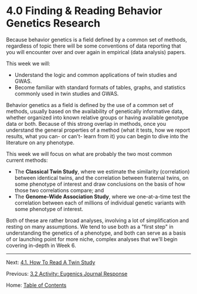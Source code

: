 # 4.0 Finding & Reading Behavior Genetics Research

Because behavior genetics is a field defined by a common set of methods, regardless of topic there will be some conventions of data reporting that you will encounter over and over again in empirical (data analysis) papers.

This week we will:

- Understand the logic and common applications of twin studies and GWAS.
- Become familiar with standard formats of tables, graphs, and statistics commonly used in twin studies and GWAS.

Behavior genetics as a field is defined by the use of a common set of methods, usually based on the availability of genetically informative data, whether organized into known relative groups or having available genotype data or both. Because of this strong overlap in methods, once you understand the general properties of a method (what it tests, how we report results, what you can- or can't- learn from it) you can begin to dive into the literature on any phenotype.

This week we will focus on what are probably the two most common current methods:

- The **Classical Twin Study**, where we estimate the similarity (correlation) between identical twins, and the correlation between fraternal twins, on some phenotype of interest and draw conclusions on the basis of how those two correlations compare; and
- The **Genome-Wide Association Study**, where we one-at-a-time test the correlation between each of millions of individual genetic variants with some phenotype of interest.

Both of these are rather broad analyses, involving a lot of simplification and resting on many assumptions. We tend to use both as a "first step" in understanding the genetics of a phenotype, and both can serve as a basis of or launching point for more niche, complex analyses that we'll begin covering in-depth in Week 6.

-------

Next: [4.1. How To Read A Twin Study](4.1_how_to_read_a_twin_study.md)

Previous: [3.2 Activity: Eugenics Journal Response](../ch03/3.2_activity_eugenics_journal_response.md)

Home: [Table of Contents](../README.md)

